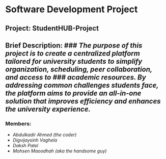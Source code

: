 # Software Development Project

## Project: StudentHUB-Project

## Brief Description: ### *The purpose of this project is to create a centralized platform tailored for university students to simplify organization, scheduling, peer collaboration, and access to ### academic resources. By addressing common challenges students face, the platform aims to provide an all-in-one solution that improves efficiency and enhances the university experience.*

### Members: 

 - *Abdulkadir Ahmed (the coder)*
 - *Digvijaysinh Vaghela*
 - *Daksh Patel*
 - *Mohsen Maoodhah (aka the handsome guy)*
